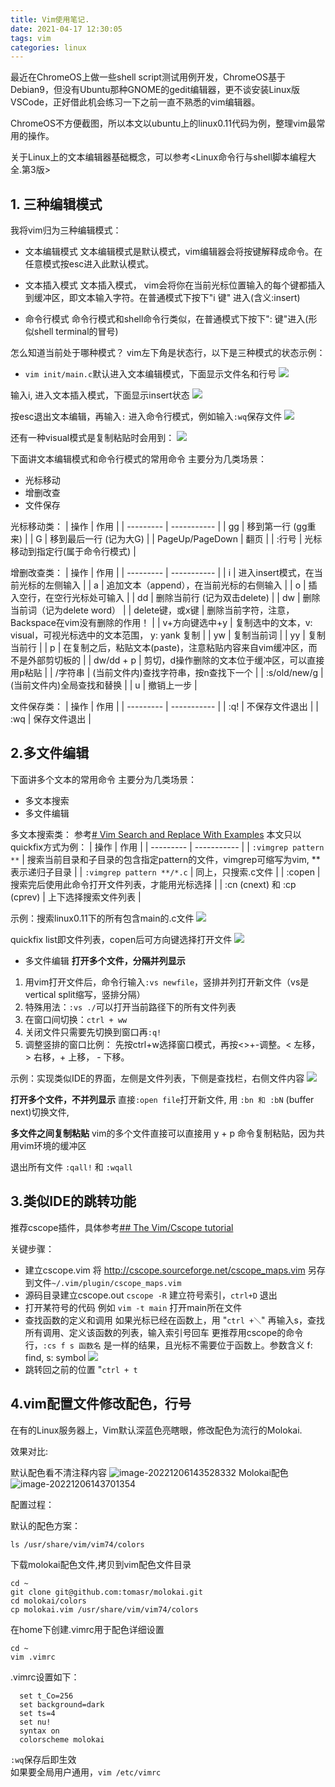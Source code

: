 ```yaml
---
title: Vim使用笔记.
date: 2021-04-17 12:30:05
tags: vim
categories: linux
---
```

最近在ChromeOS上做一些shell script测试用例开发，ChromeOS基于Debian9，但没有Ubuntu那种GNOME的gedit编辑器，更不谈安装Linux版VSCode，正好借此机会练习一下之前一直不熟悉的vim编辑器。

ChromeOS不方便截图，所以本文以ubuntu上的linux0.11代码为例，整理vim最常用的操作。

关于Linux上的文本编辑器基础概念，可以参考<Linux命令行与shell脚本编程大全.第3版>

## 1. 三种编辑模式
我将vim归为三种编辑模式：
- 文本编辑模式
文本编辑模式是默认模式，vim编辑器会将按键解释成命令。在任意模式按esc进入此默认模式。

- 文本插入模式
文本插入模式， vim会将你在当前光标位置输入的每个键都插入到缓冲区，即文本输入字符。在普通模式下按下"i 键" 进入(含义:insert)

- 命令行模式
命令行模式和shell命令行类似，在普通模式下按下": 键"进入(形似shell terminal的冒号)

怎么知道当前处于哪种模式？
vim左下角是状态行，以下是三种模式的状态示例：
- `vim init/main.c`默认进入文本编辑模式，下面显示文件名和行号
![](https://raw.githubusercontent.com/cursorhu/blog-images-on-picgo/master/images/202205171047554.png)

输入i, 进入文本插入模式，下面显示insert状态
![](https://raw.githubusercontent.com/cursorhu/blog-images-on-picgo/master/images/202205171052433.png)

按esc退出文本编辑，再输入`:` 进入命令行模式，例如输入`:wq`保存文件
![](https://raw.githubusercontent.com/cursorhu/blog-images-on-picgo/master/images/202205171053124.png)

还有一种visual模式是复制粘贴时会用到：
![](https://raw.githubusercontent.com/cursorhu/blog-images-on-picgo/master/images/202205181032041.png)


下面讲文本编辑模式和命令行模式的常用命令
主要分为几类场景：
- 光标移动
- 增删改查
- 文件保存

光标移动类：
| 操作      | 作用         |
| --------- | ----------- |
| gg    | 移到第一行 (gg重来)       |
| G | 移到最后一行 (记为大G)        |
| PageUp/PageDown    | 翻页       |
| :行号 | 光标移动到指定行(属于命令行模式)       |

增删改查类：
| 操作      | 作用         |
| --------- | ----------- |
| i    | 进入insert模式，在当前光标的左侧输入       |
| a | 追加文本（append），在当前光标的右侧输入        |
| o | 插入空行，在空行光标处可输入        |
| dd    | 删除当前行 (记为双击delete)       |
| dw | 删除当前词（记为delete word）       |
| delete键，或x键 | 删除当前字符，注意，Backspace在vim没有删除的作用！       |
| v+方向键选中+y | 复制选中的文本，v: visual，可视光标选中的文本范围， y: yank 复制       |
| yw | 复制当前词       |
| yy | 复制当前行       |
| p | 在复制之后，粘贴文本(paste)，注意粘贴内容来自vim缓冲区，而不是外部剪切板的       |
| dw/dd + p | 剪切，d操作删除的文本位于缓冲区，可以直接用p粘贴       |
| /字符串 | (当前文件内)查找字符串，按n查找下一个       |
| :s/old/new/g | (当前文件内)全局查找和替换       |
| u    | 撤销上一步       |

文件保存类：
| 操作      | 作用         |
| --------- | ----------- |
| :q!    | 不保存文件退出       |
| :wq    | 保存文件退出         |

## 2.多文件编辑
下面讲多个文本的常用命令
主要分为几类场景：
- 多文本搜索
- 多文件编辑

多文本搜索类：
参考[# Vim Search and Replace With Examples](https://thevaluable.dev/vim-search-find-replace/)
本文只以quickfix方式为例：
| 操作      | 作用         |
| --------- | ----------- |
| `:vimgrep pattern **`    | 搜索当前目录和子目录的包含指定pattern的文件，vimgrep可缩写为vim, ** 表示递归子目录       |
| `:vimgrep pattern **/*.c` | 同上，只搜索.c文件        |
| :copen    | 搜索完后使用此命令打开文件列表，才能用光标选择       |
| :cn (cnext) 和 :cp (cprev)  | 上下选择搜索文件列表       |

示例：搜索linux0.11下的所有包含main的.c文件
![](https://raw.githubusercontent.com/cursorhu/blog-images-on-picgo/master/images/202205171959744.png)

quickfix list即文件列表，copen后可方向键选择打开文件
![](https://raw.githubusercontent.com/cursorhu/blog-images-on-picgo/master/images/202205172002631.png)

- 多文件编辑
  **打开多个文件，分隔并列显示**
1. 用vim打开文件后，命令行输入`:vs newfile`，竖排并列打开新文件（vs是vertical split缩写，竖排分隔）
2. 特殊用法：`:vs ./`可以打开当前路径下的所有文件列表
3. 在窗口间切换：`ctrl + ww`
4. 关闭文件只需要先切换到窗口再`:q!`
5. 调整竖排的窗口比例：
    先按ctrl+w选择窗口模式，再按<>+-调整。< 左移，> 右移，+ 上移， - 下移。

示例：实现类似IDE的界面，左侧是文件列表，下侧是查找栏，右侧文件内容
![](https://raw.githubusercontent.com/cursorhu/blog-images-on-picgo/master/images/202205181006035.png)

  **打开多个文件，不并列显示**
直接`:open file`打开新文件, 用 `:bn 和 :bN` (buffer next)切换文件, 

  **多文件之间复制粘贴**
vim的多个文件直接可以直接用 y + p 命令复制粘贴，因为共用vim环境的缓冲区

  退出所有文件
`:qall!` 和 `:wqall`

## 3.类似IDE的跳转功能
推荐cscope插件，具体参考[## The Vim/Cscope tutorial](http://cscope.sourceforge.net/cscope_vim_tutorial.html)

关键步骤：
- 建立cscope.vim
将  http://cscope.sourceforge.net/cscope_maps.vim  另存到文件`~/.vim/plugin/cscope_maps.vim`
- 源码目录建立cscope.out
`cscope -R` 建立符号索引，`ctrl+D` 退出
- 打开某符号的代码
例如 `vim -t main` 打开main所在文件
- 查找函数的定义和调用
如果光标已经在函数上，用 "`ctrl +＼`" 再输入s，查找所有调用、定义该函数的列表，输入索引号回车
更推荐用cscope的命令行，`:cs f s 函数名` 是一样的结果，且光标不需要位于函数上。参数含义 f: find, s: symbol
![](https://raw.githubusercontent.com/cursorhu/blog-images-on-picgo/master/images/202205181103274.png)
- 跳转回之前的位置
  "`ctrl + t`

## 4.vim配置文件修改配色，行号

在有的Linux服务器上，Vim默认深蓝色亮瞎眼，修改配色为流行的Molokai.

效果对比:

默认配色看不清注释内容
![image-20221206143528332](https://raw.githubusercontent.com/cursorhu/blog-images-on-picgo/master/images/202212061435384.png)
Molokai配色
![image-20221206143701354](https://raw.githubusercontent.com/cursorhu/blog-images-on-picgo/master/images/202212061437401.png)

配置过程：

默认的配色方案：

    ls /usr/share/vim/vim74/colors

下载molokai配色文件,拷贝到vim配色文件目录

    cd ~
    git clone git@github.com:tomasr/molokai.git
    cd molokai/colors
    cp molokai.vim /usr/share/vim/vim74/colors

在home下创建.vimrc用于配色详细设置

    cd ~
    vim .vimrc

.vimrc设置如下：

      set t_Co=256
      set background=dark
      set ts=4
      set nu!
      syntax on
      colorscheme molokai

`:wq`保存后即生效      
如果要全局用户通用，`vim /etc/vimrc`

